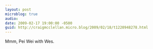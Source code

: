 ```yaml
---
layout: post
microblog: true
audio: 
date: 2009-02-17 19:00:00 -0500
guid: http://craigmcclellan.micro.blog/2009/02/18/t1220948278.html
---
```

Mmm, Pei Wei with Wes.
